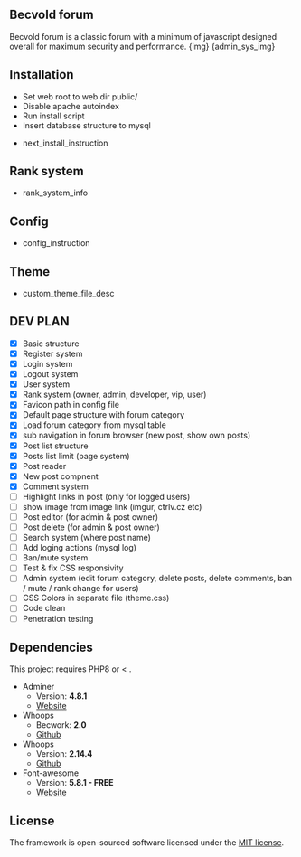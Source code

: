 ## Becvold forum
Becvold forum is a classic forum with a minimum of javascript designed overall for maximum security and performance.
{img} {admin_sys_img}

## Installation
- Set web root to web dir public/
- Disable apache autoindex
- Run install script
- Insert database structure to mysql
* next_install_instruction

## Rank system
* rank_system_info

## Config
* config_instruction

## Theme
* custom_theme_file_desc

## DEV PLAN
- [X] Basic structure
- [X] Register system
- [X] Login system
- [X] Logout system
- [X] User system
- [X] Rank system (owner, admin, developer, vip, user)
- [X] Favicon path in config file
- [X] Default page structure with forum category
- [X] Load forum category from mysql table
- [X] sub navigation in forum browser (new post, show own posts)
- [X] Post list structure
- [X] Posts list limit (page system)
- [X] Post reader
- [X] New post compnent
- [X] Comment system
- [ ] Highlight links in post (only for logged users)
- [ ] show image from image link (imgur, ctrlv.cz etc)
- [ ] Post editor (for admin & post owner)
- [ ] Post delete (for admin & post owner)
- [ ] Search system (where post name)
- [ ] Add loging actions (mysql log)
- [ ] Ban/mute system
- [ ] Test & fix CSS responsivity
- [ ] Admin system (edit forum category, delete posts, delete comments, ban / mute / rank change for users)
- [ ] CSS Colors in separate file (theme.css)
- [ ] Code clean
- [ ] Penetration testing

## Dependencies
This project requires PHP8 or < .
* Adminer
   * Version: **4.8.1**
   * [Website](https://www.adminer.org/)
* Whoops
   * Becwork: **2.0**
   * [Github](https://github.com/lordbecvold/becwork)
* Whoops
   * Version: **2.14.4**
   * [Github](https://github.com/filp/whoops)
* Font-awesome
   * Version: **5.8.1 - FREE**
   * [Website](https://fontawesome.com)

## License
The framework is open-sourced software licensed under the [MIT license](https://opensource.org/licenses/MIT).

